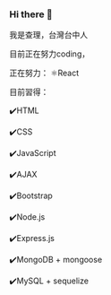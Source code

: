 ### Hi there 👋

我是查理，台灣台中人

目前正在努力coding，

正在努力：
⚛️React

目前習得：

✔️HTML

✔️CSS

✔️JavaScript

✔️AJAX

✔️Bootstrap

✔️Node.js

✔️Express.js

✔️MongoDB + mongoose

✔️MySQL + sequelize

<!--
**wlcharlie/wlcharlie** is a ✨ _special_ ✨ repository because its `README.md` (this file) appears on your GitHub profile.

Here are some ideas to get you started:

- 🔭 I’m currently working on ...
- 🌱 I’m currently learning ...
- 👯 I’m looking to collaborate on ...
- 🤔 I’m looking for help with ...
- 💬 Ask me about ...
- 📫 How to reach me: ...
- 😄 Pronouns: ...
- ⚡ Fun fact: ...
-->
